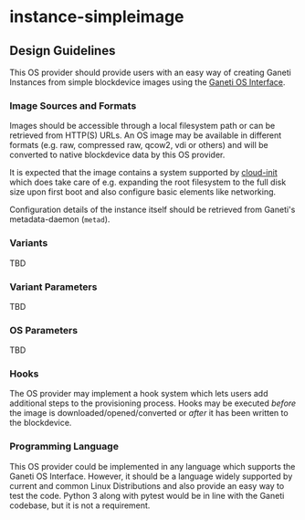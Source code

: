 # instance-simpleimage

## Design Guidelines

This OS provider should provide users with an easy way of creating Ganeti Instances from simple blockdevice images using the [Ganeti OS Interface](https://docs.ganeti.org/docs/ganeti/3.0/html/man-ganeti-os-interface.html).

### Image Sources and Formats

Images should be accessible through a local filesystem path or can be retrieved from HTTP(S) URLs. An OS image may be available in different formats (e.g. raw, compressed raw, qcow2, vdi or others) and will be converted to native blockdevice data by this OS provider. 

It is expected that the image contains a system supported by [cloud-init](https://cloud-init.io/) which does take care of e.g. expanding the root filesystem to the full disk size upon first boot and also configure basic elements like networking.

Configuration details of the instance itself should be retrieved from Ganeti's metadata-daemon (`metad`).

### Variants

TBD

### Variant Parameters

TBD

### OS Parameters

TBD

### Hooks

The OS provider may implement a hook system which lets users add additional steps to the provisioning process. Hooks may be executed _before_ the image is downloaded/opened/converted or _after_ it has been written to the blockdevice. 

### Programming Language

This OS provider could be implemented in any language which supports the Ganeti OS Interface. However, it should be a language widely supported by current and common Linux Distributions and also provide an easy way to test the code. Python 3 along with pytest would be in line with the Ganeti codebase, but it is not a requirement.

